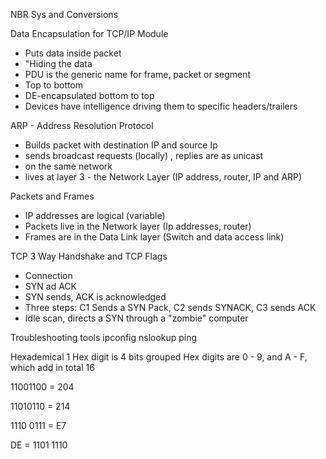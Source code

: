 NBR Sys and Conversions 

Data Encapsulation for TCP/IP Module 
- Puts data inside packet 
- "Hiding the data
- PDU is the generic name for frame, packet or segment
- Top to bottom 
- DE-encapsulated bottom to top 
- Devices have intelligence driving them to specific headers/trailers 

ARP - Address Resolution Protocol 
- Builds  packet with destination IP and source Ip
- sends broadcast requests (locally) , replies are as unicast 
- on the same network 
- lives at layer 3 - the Network Layer (IP address, router, IP and ARP)

Packets and Frames
- IP addresses are logical (variable) 
- Packets live in the Network layer (Ip addresses, router)
- Frames are in the Data Link layer (Switch and data access link)

TCP 3 Way Handshake and TCP Flags
- Connection 
- SYN ad ACK 
- SYN sends, ACK is acknowledged
- Three steps: C1 Sends a SYN Pack,  C2 sends SYNACK, C3 sends ACK 
- Idle scan, directs a SYN through a "zombie" computer 

Troubleshooting tools 
	ipconfig 
	nslookup 
	ping 

Hexademical 
1 Hex digit is 4 bits grouped 
Hex digits are 0 - 9, and A - F, which add in total 16 

11001100 = 204 
 
11010110 = 214 

1110 0111 = E7 

DE = 1101 1110
